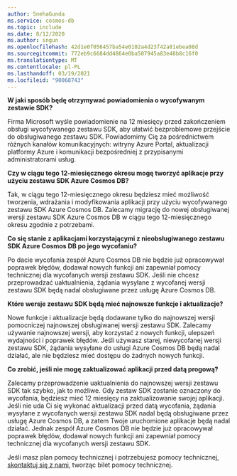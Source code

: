 ```yaml
---
author: SnehaGunda
ms.service: cosmos-db
ms.topic: include
ms.date: 8/12/2020
ms.author: sngun
ms.openlocfilehash: 42d1e0f056457ba54e0102a4d23f42a81ebea08d
ms.sourcegitcommit: 772eb9c6684dd4864e0ba507945a83e48b8c16f0
ms.translationtype: MT
ms.contentlocale: pl-PL
ms.lasthandoff: 03/19/2021
ms.locfileid: "90068743"
---
```

**W jaki sposób będę otrzymywać powiadomienia o wycofywanym zestawie SDK?**

Firma Microsoft wyśle powiadomienie na 12 miesięcy przed zakończeniem obsługi wycofywanego zestawu SDK, aby ułatwić bezproblemowe przejście do obsługiwanego zestawu SDK. Powiadomimy Cię za pośrednictwem różnych kanałów komunikacyjnych: witryny Azure Portal, aktualizacji platformy Azure i komunikacji bezpośredniej z przypisanymi administratorami usług.

**Czy w ciągu tego 12-miesięcznego okresu mogę tworzyć aplikacje przy użyciu zestawu SDK Azure Cosmos DB?** 

Tak, w ciągu tego 12-miesięcznego okresu będziesz mieć możliwość tworzenia, wdrażania i modyfikowania aplikacji przy użyciu wycofywanego zestawu SDK Azure Cosmos DB. Zalecamy migrację do nowej obsługiwanej wersji zestawu SDK Azure Cosmos DB w ciągu tego 12-miesięcznego okresu zgodnie z potrzebami. 

**Co się stanie z aplikacjami korzystającymi z nieobsługiwanego zestawu SDK Azure Cosmos DB po jego wycofaniu?** 

Po dacie wycofania zespół Azure Cosmos DB nie będzie już opracowywał poprawek błędów, dodawał nowych funkcji ani zapewniał pomocy technicznej dla wycofanych wersji zestawu SDK. Jeśli nie chcesz przeprowadzać uaktualnienia, żądania wysyłane z wycofanej wersji zestawu SDK będą nadal obsługiwane przez usługę Azure Cosmos DB. 

**Które wersje zestawu SDK będą mieć najnowsze funkcje i aktualizacje?**

Nowe funkcje i aktualizacje będą dodawane tylko do najnowszej wersji pomocniczej najnowszej obsługiwanej wersji zestawu SDK. Zalecamy używanie najnowszej wersji, aby korzystać z nowych funkcji, ulepszeń wydajności i poprawek błędów. Jeśli używasz starej, niewycofanej wersji zestawu SDK, żądania wysyłane do usługi Azure Cosmos DB będą nadal działać, ale nie będziesz mieć dostępu do żadnych nowych funkcji.  

**Co zrobić, jeśli nie mogę zaktualizować aplikacji przed datą progową?**

Zalecamy przeprowadzenie uaktualnienia do najnowszej wersji zestawu SDK tak szybko, jak to możliwe. Gdy zestaw SDK zostanie oznaczony do wycofania, będziesz mieć 12 miesięcy na zaktualizowanie swojej aplikacji. Jeśli nie uda Ci się wykonać aktualizacji przed datą wycofania, żądania wysyłane z wycofanych wersji zestawu SDK nadal będą obsługiwane przez usługę Azure Cosmos DB, a zatem Twoje uruchomione aplikacje będą nadal działać. Jednak zespół Azure Cosmos DB nie będzie już opracowywał poprawek błędów, dodawał nowych funkcji ani zapewniał pomocy technicznej dla wycofanych wersji zestawu SDK. 

Jeśli masz plan pomocy technicznej i potrzebujesz pomocy technicznej, [skontaktuj się z nami](https://portal.azure.com/#blade/Microsoft_Azure_Support/HelpAndSupportBlade/overview), tworząc bilet pomocy technicznej.
    



